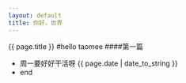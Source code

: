 ```yaml
---
layout: default
title: 你好，世界
---
```

{{ page.title }}
#hello taomee
####第一篇
- 周一要好好干活呀
{{ page.date | date_to_string }}
- end

